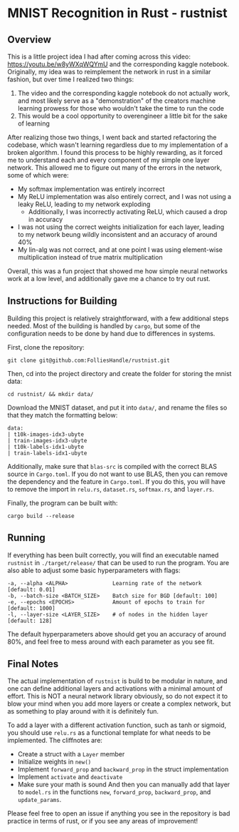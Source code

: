 # MNIST Recognition in Rust - rustnist

## Overview
This is a little project idea I had after coming across this video: https://youtu.be/w8yWXqWQYmU and the corresponding kaggle notebook. Originally, my idea was to reimplement the network in rust in a similar fashion, but over time I realized two things:
1. The video and the corresponding kaggle notebook do not actually work, and most likely serve as a "demonstration" of the creators machine learning prowess for those who wouldn't take the time to run the code
2. This would be a cool opportunity to overengineer a little bit for the sake of learning

After realizing those two things, I went back and started refactoring the codebase, which wasn't learning regardless due to my implementation of a broken algorithm. I found this process to be highly rewarding, as it forced me to understand each and every component of my simple one layer network. This allowed me to figure out many of the errors in the network, some of which were:
- My softmax implementation was entirely incorrect
- My ReLU implementation was also entirely correct, and I was not using a leaky ReLU, leading to my network exploding
  - Additionally, I was incorrectly activating ReLU, which caused a drop in accuracy
- I was not using the correct weights initialization for each layer, leading to my network beung wildly inconsistent and an accuracy of around 40%
- My lin-alg was not correct, and at one point I was using element-wise multiplication instead of true matrix multiplication

Overall, this was a fun project that showed me how simple neural networks work at a low level, and additionally gave me a chance to try out rust.

## Instructions for Building

Building this project is relatively straightforward, with a few additional steps needed. Most of the building is handled by `cargo`, but some of the configuration needs to be done by hand due to differences in systems.

First, clone the repository:

```
git clone git@github.com:FolliesHandle/rustnist.git
```

Then, cd into the project directory and create the folder for storing the mnist data:
```
cd rustnist/ && mkdir data/
```

Download the MNIST dataset, and put it into `data/`, and rename the files so that they match the formatting below:
```
data:
| t10k-images-idx3-ubyte   
| train-images-idx3-ubyte
| t10k-labels-idx1-ubyte   
| train-labels-idx1-ubyte
```

Additionally, make sure that `blas-src` is compiled with the correct BLAS source in `Cargo.toml`. If you do not want to use BLAS, then you can remove the dependency and the feature in `Cargo.toml`. If you do this, you will have to remove the import in `relu.rs`, `dataset.rs`, `softmax.rs`, and `layer.rs`.

Finally, the program can be built with:
```
cargo build --release
```

## Running
If everything has been built correctly, you will find an executable named `rustnist` in `./target/release/` that can be used to run the program. You are also able to adjust some basic hyperparameters with flags:
```
-a, --alpha <ALPHA>              Learning rate of the network [default: 0.01]
-b, --batch-size <BATCH_SIZE>    Batch size for BGD [default: 100]
-e, --epochs <EPOCHS>            Amount of epochs to train for [default: 1000]
-l, --layer-size <LAYER_SIZE>    # of nodes in the hidden layer [default: 128]
```
The default hyperparameters above should get you an accuracy of around 80%, and feel free to mess around with each parameter as you see fit.


## Final Notes
The actual implementation of `rustnist` is build to be modular in nature, and one can define additional layers and activations with a minimal amount of effort. This is NOT a neural network library obviously, so do not expect it to blow your mind when you add more layers or create a complex network, but as something to play around with it is definitely fun.

To add a layer with a different activation function, such as tanh or sigmoid, you should use `relu.rs` as a functional template for what needs to be implemented. The cliffnotes are:
- Create a struct with a `Layer` member
- Initialize weights in `new()`
- Implement `forward_prop` and `backward_prop` in the struct implementation
- Implement `activate` and `deactivate`
- Make sure your math is sound
And then you can manually add that layer to `model.rs` in the functions `new`, `forward_prop`, `backward_prop`, and `update_params`.

Please feel free to open an issue if anything you see in the repository is bad practice in terms of rust, or if you see any areas of improvement!
